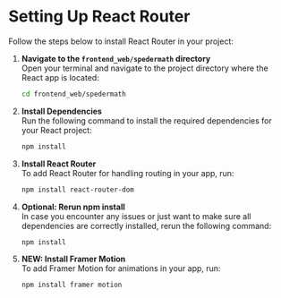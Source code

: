 # Setting Up React Router

Follow the steps below to install React Router in your project:

1. **Navigate to the `frontend_web/spedermath` directory**  
   Open your terminal and navigate to the project directory where the React app is located:

   ```bash
   cd frontend_web/spedermath

2. **Install Dependencies**  
    Run the following command to install the required dependencies for your React project:

    ```bash
    npm install

3. **Install React Router**  
    To add React Router for handling routing in your app, run:

    ```bash
    npm install react-router-dom

4. **Optional: Rerun npm install**  
    In case you encounter any issues or just want to make sure all dependencies are correctly installed, rerun the following command:

    ```bash
    npm install

5. **NEW: Install Framer Motion**  
    To add Framer Motion for animations in your app, run:

    ```bash
    npm install framer motion
